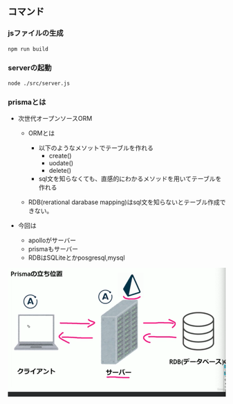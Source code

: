 ## コマンド

### jsファイルの生成
```
npm run build
```

### serverの起動
```
node ./src/server.js
```

### prismaとは
- 次世代オープンソースORM
  - ORMとは
    - 以下のようなメソットでテーブルを作れる
      - create()
      - uodate()
      - delete()
    - sql文を知らなくても、直感的にわかるメソッドを用いてテーブルを作れる

  - RDB(rerational darabase mapping)はsql文を知らないとテーブル作成できない。

- 今回は
  - apolloがサーバー
  - prismaもサーバー
  - RDBはSQLiteとかposgresql,mysql

![参考](./public/img/スクリーンショット%202023-12-06%209.30.21.png)
